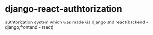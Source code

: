 # django-react-authtorization
 authtorization system which was made via django and react(backend - django,frontend - react)
